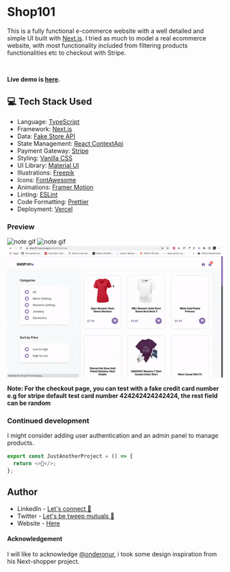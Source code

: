 # Shop101

This is a fully functional e-commerce website with a well detailed and simple UI  built with [Next.js](https://nextjs.org/). I tried as much to model a real ecommerce website, with most functionality included from filtering products functionalities etc to checkout with Stripe.

<br />

**Live demo is [here](https://shop101.vercel.app/).**


## 💻 Tech Stack Used
* Language: [TypeScript](https://www.typescriptlang.org/)
* Framework: [Next.js](https://nextjs.org/)
* Data: [Fake Store API](https://fakestoreapi.com/)
* State Management: [React ContextApi](https://reactjs.org/docs/context.html)
* Payment Gateway: [Stripe](https://stripe.com/)
* Styling: [Vanilla CSS]("")
* UI Library: [Material UI](https://mui.com/)
* Illustrations: [Freepik](https://www.freepik.com/vectors/illustrations)
* Icons: [FontAwesome](https://fontawesome.com/icons)
* Animations: [Framer Motion](https://www.framer.com/motion/)
* Linting: [ESLint](https://eslint.org/)
* Code Formatting: [Prettier](https://prettier.io/)
* Deployment: [Vercel](https://vercel.com/)


### Preview

![note gif](./public/ezgif.com-gif-maker.gif)
![note gif](./public/ezgif.com-gif-maker(1).gif)
![note gif](./public/ezgif.com-gif-maker(2).gif)




**Note: For the checkout page, you can test with a fake credit card number e.g for stripe default test card number 424242424242424, the rest field can be random**


### Continued development

I might consider adding user authentication and an admin panel to manage products.



```js
export const JustAnotherProject = () => {
  return <>🎉</>;
};
```

## Author

- LinkedIn - [Let's connect 🔗](http://www.linkedin.com/in/yaya-usman-adaiza-430964192)
- Twitter - [Let's be tweep mutuals 🥰](https://twitter.com/y_usman007)
- Website - [Here](https://yaya-usman.github.io/)


#### Acknowledgement

I will like to acknowledge [@onderonur](https://github.com/onderonur), i took some design inspiration from his Next-shopper project.